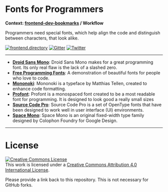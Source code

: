 # Fonts for Programmers

**Context: [frontend-dev-bookmarks](../README.md) / Workflow**

Programmers need special fonts, which help align the code and distinguish between characters, that look alike.

[![frontend.directory](https://img.shields.io/badge/frontend-directory-blue.svg?style=flat-square)](http://frontend.directory/)
[![Gitter](https://img.shields.io/gitter/room/dypsilon/frontend-dev-bookmarks.svg?style=flat-square&maxAge=2592000)](https://gitter.im/dypsilon/frontend-dev-bookmarks)
[![Twitter](https://img.shields.io/badge/follow-twitter-55acee.svg?style=flat-square)](https://twitter.com/FrontendDir)

---

- **[Droid Sans Mono](https://www.google.com/fonts/specimen/Droid+Sans+Mono)**: Droid Sans Mono makes for a great programming font. Its only real flaw is the lack of a slashed zero.
- **[Free Programming Fonts](http://cdn.sixrevisions.com/0441-01_programming-fonts/demo/programming-fonts.html)**: A demonstration of beautiful fonts for people who love to code.
- **[Mononoki](https://github.com/madmalik/mononoki)**: Mononoki is a typeface by Matthias Tellen, created to enhance code formatting.
- **[Profont](http://tobiasjung.name/profont/)**: Profont is a monospaced font created to be a most readable font for programming. It is designed to look good a really small sizes
- **[Source Code Pro](https://github.com/adobe-fonts/source-code-pro)**: Source Code Pro is a set of OpenType fonts that have been designed to work well in user interface (UI) environments.
- **[Space Mono](https://fonts.google.com/specimen/Space%20Mono)**: Space Mono is an original fixed-width type family designed by Colophon Foundry for Google Design.

---

# License

<a rel="license" href="http://creativecommons.org/licenses/by/4.0/"><img alt="Creative Commons License" style="border-width:0" src="https://i.creativecommons.org/l/by/4.0/88x31.png" /></a><br />This work is licensed under a <a rel="license" href="http://creativecommons.org/licenses/by/4.0/">Creative Commons Attribution 4.0 International License</a>.

Please provide a link back to this repository. This is not necessary for GitHub forks.
